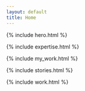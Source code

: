 ```yaml
---
layout: default
title: Home
---
```


{% include hero.html %}

{% include expertise.html %}

{% include my_work.html %}

{% include stories.html %}

{% include work.html %}
